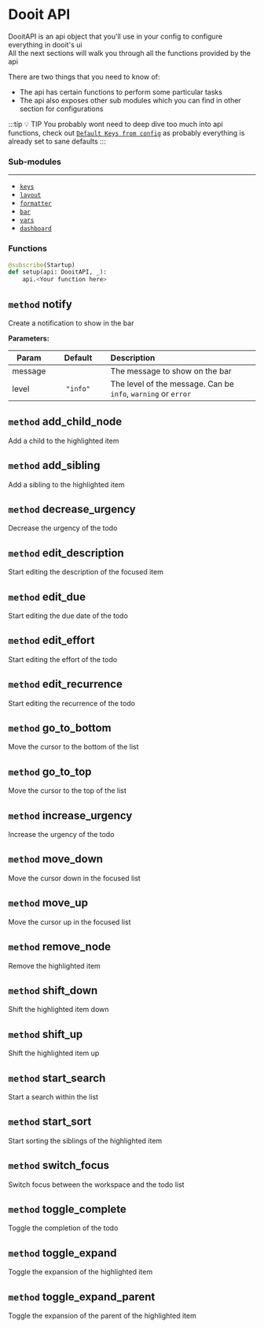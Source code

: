 <style>
h2 code {
    color: var(--vp-c-brand-1);
}
</style>

<!-- ------------------------------------ -->

# Dooit API

DooitAPI is an api object that you'll use in your config to configure everything in dooit's ui \
All the next sections will walk you through all the functions provided by the api

There are two things that you need to know of:

- The api has certain functions to perform some particular tasks
- The api also exposes other sub modules which you can find in other section for configurations

:::tip :bulb: TIP
You probably wont need to deep dive too much into api functions, check out [`Default Keys from config`](/extra/moving_from_v2#new-4) as probably everything is already set to sane defaults
:::

### Sub-modules
------------

- [`keys`](./keys.md)
- [`layout`](./layout.md)
- [`formatter`](./formatter.md)
- [`bar`](./bar.md)
- [`vars`](./vars.md)
- [`dashboard`](./dashboard.md)

### Functions

```py
@subscribe(Startup)
def setup(api: DooitAPI, _):
    api.<Your function here>
```

## `method` notify

Create a notification to show in the bar

**Parameters:**

| Param|<div style="width: 100px">Default</div> |Description|
| ------------- | :----------------:  | :----------------------------------------------------------------------------------------|
| message       |                     | The message to show on the bar                                                           |
| level         | `"info"`            | The level of the message. Can be `info`, `warning` or `error`                            |

## `method` add_child_node 

Add a child to the highlighted item

## `method` add_sibling 

Add a sibling to the highlighted item

## `method` decrease_urgency 

Decrease the urgency of the todo

## `method` edit_description 

Start editing the description of the focused item

## `method` edit_due 

Start editing the due date of the todo

## `method` edit_effort 

Start editing the effort of the todo

## `method` edit_recurrence 

Start editing the recurrence of the todo

## `method` go_to_bottom 

Move the cursor to the bottom of the list

## `method` go_to_top 

Move the cursor to the top of the list

## `method` increase_urgency 

Increase the urgency of the todo

## `method` move_down 

Move the cursor down in the focused list

## `method` move_up 

Move the cursor up in the focused list

## `method` remove_node 

Remove the highlighted item

## `method` shift_down 

Shift the highlighted item down

## `method` shift_up 

Shift the highlighted item up

## `method` start_search 

Start a search within the list

## `method` start_sort 

Start sorting the siblings of the highlighted item

## `method` switch_focus 

Switch focus between the workspace and the todo list

## `method` toggle_complete 

Toggle the completion of the todo

## `method` toggle_expand 

Toggle the expansion of the highlighted item

## `method` toggle_expand_parent 

Toggle the expansion of the parent of the highlighted item
